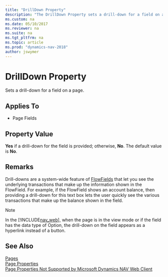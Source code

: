 ```yaml
---
title: "DrillDown Property"
description: "The DrillDown Property sets a drill-down for a field on a page. This article describes its application, property value, and remarks."
ms.custom: na
ms.date: 05/10/2017
ms.reviewer: na
ms.suite: na
ms.tgt_pltfrm: na
ms.topic: article
ms.prod: "dynamics-nav-2018"
author: jswymer
---
```

# DrillDown Property
Sets a drill-down for a field on a page.  
  
## Applies To  
  
-   Page Fields  

<!-- 
> [!IMPORTANT]  
>  This property is not supported on Repeater controls on pages when it is displayed in the [!INCLUDE[nav_web](includes/nav_web_md.md)]. --> 
  
## Property Value  
 **Yes** if a drill-down for the field is provided; otherwise, **No**. The default value is **No**.  
  
## Remarks  
 Drill-downs are a system-wide feature of [FlowFields](FlowFields.md) that let you see the underlying transactions that make up the information shown in the FlowField. For example, if the FlowField shows an account balance, then providing a drill-down for this text box lets the user quickly see the various transactions that make up the balance shown in the field. 

> [!NOTE]
> In the [!INCLUDE[nav_web](includes/nav_web_md.md)], when the page is in the view mode or if the field has the data type of Option, the drill-down on the field appears as a hyperlink instead of a button. 
  
## See Also  
 [Pages](Pages.md)   
 [Page Properties](Page-Properties.md)   
 [Page Properties Not Supported by Microsoft Dynamics NAV Web Client](Page-Properties-Not-Supported-by-Microsoft-Dynamics-NAV-Web-Client.md)